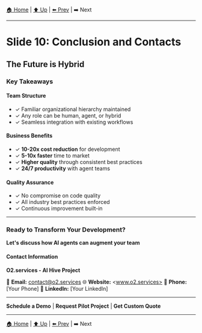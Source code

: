 [🏠 Home](../slide-deck.md) | [⬆️ Up](../slide-deck.md) | [⬅️ Prev](slide-09-complex-example.md) | ➡️ Next

---

# Slide 10: Conclusion and Contacts

## The Future is Hybrid

### Key Takeaways

#### Team Structure

- ✓ Familiar organizational hierarchy maintained
- ✓ Any role can be human, agent, or hybrid
- ✓ Seamless integration with existing workflows

#### Business Benefits

- ✓ **10-20x cost reduction** for development
- ✓ **5-10x faster** time to market
- ✓ **Higher quality** through consistent best practices
- ✓ **24/7 productivity** with agent teams

#### Quality Assurance

- ✓ No compromise on code quality
- ✓ All industry best practices enforced
- ✓ Continuous improvement built-in

---

### Ready to Transform Your Development?

**Let's discuss how AI agents can augment your team**

#### Contact Information

**O2.services - AI Hive Project**

📧 **Email:** <contact@o2.services>
🌐 **Website:** <www.o2.services>
📱 **Phone:** [Your Phone]
💼 **LinkedIn:** [Your LinkedIn]

---

**Schedule a Demo** | **Request Pilot Project** | **Get Custom Quote**

---

[🏠 Home](../slide-deck.md) | [⬆️ Up](../slide-deck.md) | [⬅️ Prev](slide-09-complex-example.md) | ➡️ Next
